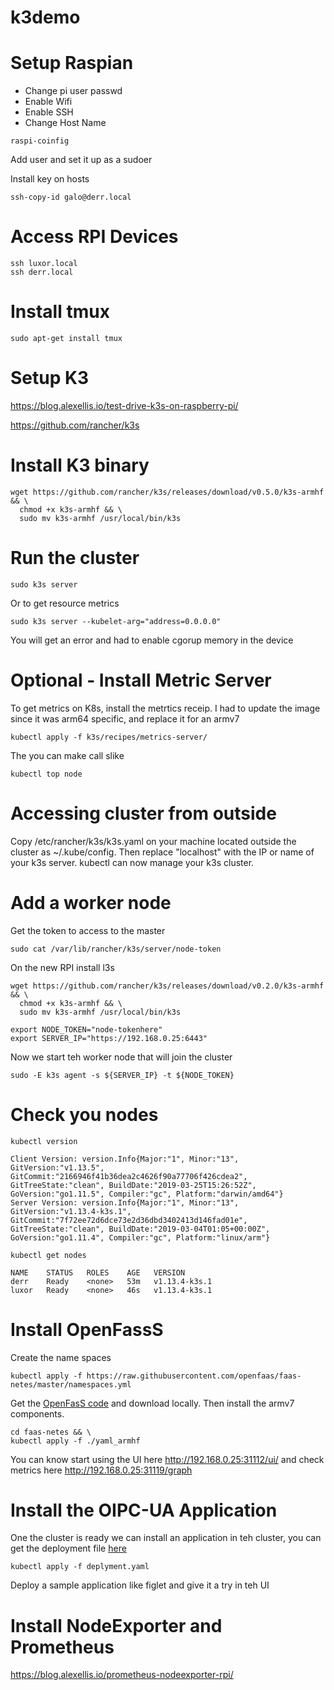 # k3demo


# Setup Raspian 

- Change pi user passwd
- Enable Wifi
- Enable SSH
- Change Host Name

```shell
raspi-coinfig
```

Add user and set it up as a sudoer

Install key on hosts

```shell
ssh-copy-id galo@derr.local
```

# Access RPI Devices

```shell
ssh luxor.local
ssh derr.local
```

# Install tmux

```shell
sudo apt-get install tmux
```

# Setup K3

https://blog.alexellis.io/test-drive-k3s-on-raspberry-pi/

https://github.com/rancher/k3s

# Install K3 binary

```shell
wget https://github.com/rancher/k3s/releases/download/v0.5.0/k3s-armhf && \
  chmod +x k3s-armhf && \
  sudo mv k3s-armhf /usr/local/bin/k3s
```

# Run the cluster

```shell
sudo k3s server
```

Or to get resource metrics

```shell
sudo k3s server --kubelet-arg="address=0.0.0.0"
```

You will get an error and had to enable cgorup memory in the device

# Optional - Install Metric Server

To get metrics on K8s, install the metrtics receip. I had to update the image since it was arm64 specific, and replace it for an armv7

```shell
kubectl apply -f k3s/recipes/metrics-server/
```

The you can make call slike

```shell
kubectl top node
```

# Accessing cluster from outside

Copy /etc/rancher/k3s/k3s.yaml on your machine located outside the cluster as ~/.kube/config. Then replace "localhost" with the IP or name of your k3s server. kubectl can now manage your k3s cluster.

# Add a worker node

Get the token to access to the master

```shell
sudo cat /var/lib/rancher/k3s/server/node-token
```

On the new RPI install l3s

```shell
wget https://github.com/rancher/k3s/releases/download/v0.2.0/k3s-armhf && \
  chmod +x k3s-armhf && \
  sudo mv k3s-armhf /usr/local/bin/k3s
```

```shell
export NODE_TOKEN="node-tokenhere"
export SERVER_IP="https://192.168.0.25:6443"
```

Now we start teh worker node that will join the cluster

```shell
sudo -E k3s agent -s ${SERVER_IP} -t ${NODE_TOKEN}
```


# Check you nodes

```shell
kubectl version
```

```
Client Version: version.Info{Major:"1", Minor:"13", GitVersion:"v1.13.5", GitCommit:"2166946f41b36dea2c4626f90a77706f426cdea2", GitTreeState:"clean", BuildDate:"2019-03-25T15:26:52Z", GoVersion:"go1.11.5", Compiler:"gc", Platform:"darwin/amd64"}
Server Version: version.Info{Major:"1", Minor:"13", GitVersion:"v1.13.4-k3s.1", GitCommit:"7f72ee72d6dce73e2d36dbd3402413d146fad01e", GitTreeState:"clean", BuildDate:"2019-03-04T01:05+00:00Z", GoVersion:"go1.11.4", Compiler:"gc", Platform:"linux/arm"}
```

```shell
kubectl get nodes
```

```
NAME    STATUS   ROLES    AGE   VERSION
derr    Ready    <none>   53m   v1.13.4-k3s.1
luxor   Ready    <none>   46s   v1.13.4-k3s.1
```

# Install OpenFassS

Create the name spaces

```shell
kubectl apply -f https://raw.githubusercontent.com/openfaas/faas-netes/master/namespaces.yml
```

Get the [OpenFasS code](https://github.com/openfaas/) and download locally. Then install the armv7 components.

```shell
cd faas-netes && \
kubectl apply -f ./yaml_armhf
```

You can know start using the UI here http://192.168.0.25:31112/ui/ and check metrics here http://192.168.0.25:31119/graph


# Install the OIPC-UA Application

One the cluster is ready we can install an application in teh cluster, you can get the deployment file [here](https://github.azc.ext.hp.com/galo/OPCUA-telemetry/blob/master/docker-compose.yml)

```shell
kubectl apply -f deplyment.yaml
```

Deploy a sample application like figlet and give it a try in teh UI

# Install NodeExporter and Prometheus

https://blog.alexellis.io/prometheus-nodeexporter-rpi/
